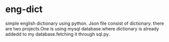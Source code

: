 # eng-dict
simple english dictionary using python. Json file consist of dictionary.
there are two projects.One is using mysql database.where dictionary is already addedd to my database.fetching it through sql.py.
